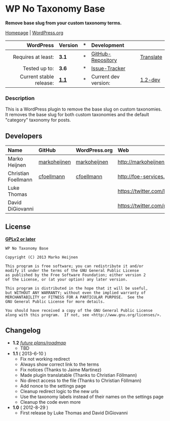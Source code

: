 # WP No Taxonomy Base
__Remove base slug from your custom taxonomy terms.__

[Homepage][1.1] | [WordPress.org][1.2]

| WordPress					| Version			| *		| Development				|					|
| ----:						| :----				| :---: | :----						| :----				|
| Requires at least:		| __3.1__			| *		| [GitHub-Repository][1.3]	| [Translate][1.6]	|
| Tested up to:				| __3.6__			| *		| [Issue-Tracker][1.4]		|					|
| Current stable release:	| __[1.1][1.5]__	| *		| Current dev version:		| [1.2-dev][1.7]	|

[1.1]: http://markoheijnen.com
[1.2]: #
[1.3]: https://github.com/markoheijnen/wp-no-taxonomy-base
[1.4]: https://github.com/markoheijnen/wp-no-taxonomy-base/issues
[1.5]: https://github.com/markoheijnen/wp-no-taxonomy-base/tree/1.1
[1.6]: http://wp-translate.org/projects/wp-no-taxonomy-base
[1.7]: https://github.com/markoheijnen/wp-no-taxonomy-base/archive/master.zip

### Description
This is a WordPress plugin to remove the base slug on custom taxonomies. It removes the base slug for both custom taxonomies and the default "category" taxonomy for posts.


## Developers
| Name					| GitHub				| WordPress.org			| Web                                   | Status				|
| :----					| :----					| :----					| :----                                 | ----:					|
| Marko Heijnen         | [markoheijnen][2.1.1] | [markoheijnen][2.1.2] | http://markoheijnen.com               | Active                |
| Christian Foellmann   | [cfoellmann][2.2.1]   | [cfoellmann][2.2.2]   | http://foe-services.de                | Active                |
| Luke Thomas           |                   	|                   	| https://twitter.com/luk3thomas        | Inactive				|
| David DiGiovanni		|                   	|                   	| https://twitter.com/daviddigiovanni   | Inactive				|

[2.1.1]: https://github.com/markoheijnen
[2.1.2]: http://profiles.wordpress.org/markoheijnen/

[2.2.1]: https://github.com/cfoellmann
[2.2.2]: http://profiles.wordpress.org/cfoellmann/


## License
__[GPLv2 or later](http://www.gnu.org/licenses/gpl-2.0.html)__

```
WP No Taxonomy Base

Copyright (C) 2013 Marko Heijnen

This program is free software; you can redistribute it and/or
modify it under the terms of the GNU General Public License
as published by the Free Software Foundation; either version 2
of the License, or (at your option) any later version.

This program is distributed in the hope that it will be useful,
but WITHOUT ANY WARRANTY; without even the implied warranty of
MERCHANTABILITY or FITNESS FOR A PARTICULAR PURPOSE.  See the
GNU General Public License for more details.

You should have received a copy of the GNU General Public License
along with this program.  If not, see <http://www.gnu.org/licenses/>.
```


## Changelog
* __1.2__ _[future plans/roadmap][4.1]_
    * TBD
* __1.1__ ( 2013-6-10 )
    * Fix not working redirect
    * Always show correct link to the terms
    * Fix notices (Thanks to Jaime Martinez)
    * Made plugin translatable (Thanks to Christian Föllmann)
    * No direct access to the file (Thanks to Christian Föllmann)
    * Add nonce to the settings page
    * Cleanup redirect logic to the new urls
    * Use the taxonomy labels instead of their names on the settings page
    * Cleanup the code even more
* __1.0__ ( 2012-8-29 )
    * First release by Luke Thomas and David DiGiovanni

[4.1]: https://github.com/markoheijnen/wp-no-taxonomy-base/issues